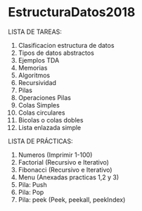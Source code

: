 # EstructuraDatos2018

LISTA DE TAREAS:
1. Clasificacion estructura de datos
2. Tipos de datos abstractos
3. Ejemplos TDA 
4. Memorias
5. Algoritmos
6. Recursividad
7. Pilas
8. Operaciones Pilas
9. Colas Simples
10. Colas circulares
11. Bicolas o colas dobles
12. Lista enlazada simple

LISTA DE PRÁCTICAS:
1. Numeros (Imprimir 1-100) 
2. Factorial (Recursivo e Iterativo)
3. Fibonacci (Recursivo e Iterativo)
4. Menu (Anexadas practicas 1,2 y 3)
5. Pila: Push
6. Pila: Pop
7. Pila: peek (Peek, peekall, peekIndex)
